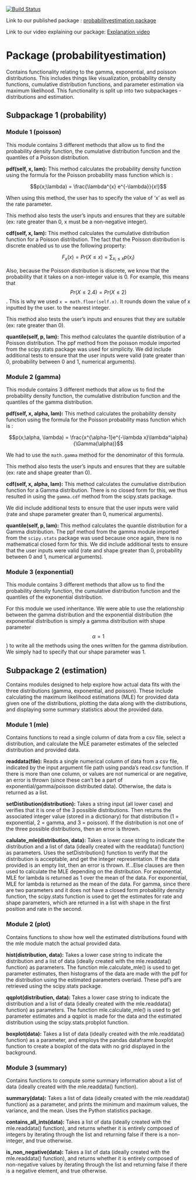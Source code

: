 [![Build Status](https://app.travis-ci.com/SaraAnnHall/533Lab4_SaraJustine.svg?token=fCRD5ox8wxGuFNwfs8Ju&branch=main)](https://app.travis-ci.com/SaraAnnHall/533Lab4_SaraJustine)

Link to our published package : [probabilityestimation package](https://pypi.org/project/probabilityestimation/#files)

Link to our video explaining our package: [Explanation video](https://www.youtube.com/watch?v=1lO4IPPRAhQ)

# Package (probabilityestimation) 
Contains functionality relating to the gamma, exponential, and poisson distributions. This includes things like visualization, probability density functions, cumulative distribution functions, and parameter estimation via maximum likelihood. This functionality is split up into two subpackages - distributions and estimation. 
## Subpackage 1 (probability)
### Module 1 (poisson)
This module contains 3 different methods that allow us to find the probability density function, the cumulative distribution function and the quantiles of a Poisson distribution. 

**pdf(self, x, lam):** This method calculates the probability density function using the formula for the Poisson probability mass function which is :

$$p(x;\lambda) = \frac{\lambda^{x} e^{-\lambda}}{x!}$$

When using this method, the user has to specify the value of ‘x’ as well as the rate parameter.

This method also tests the user’s inputs and ensures that they are suitable (ex: rate greater than 0, x must be a non-negative integer).

**cdf(self, x, lam):** This method calculates the cumulative distribution function for a Poisson distribution. The fact that the Poisson distribution is discrete enabled us to use the following property: 

$$F_x(x) = Pr(X \le x) = \sum_{x_i \le x}p(x_i)$$

Also, because the Poisson distribution is discrete, we know that the probability that it takes on a non-integer value is 0. For example, this means that $$Pr(X \le 2.4) = Pr(X \le 2)$$. This is why we used `x = math.floor(self.x)`. It rounds down the value of x inputted by the user. 
to the nearest integer. 

This method also tests the user’s inputs and ensures that they are suitable (ex: rate greater than 0).

**quantile(self, p, lam):** This method calculates the quantile distribution of a Poisson distribution. The ppf method from the poisson module imported from the scipy.stats package was used for simplicity. We did include additional tests to ensure that the user inputs were valid (rate greater than 0, probability between 0 and 1, numerical arguments).

### Module 2 (gamma)
This module contains 3 different methods that allow us to find the probability density function, the cumulative distribution function and the quantiles of the gamma distribution. 

**pdf(self, x, alpha, lam):** This method calculates the probability density function using the formula for the Poisson probability mass function which is :

$$p(x;\alpha, \lambda) = \frac{x^{\alpha-1}e^{-\lambda x}\lambda^\alpha}{\Gamma(\alpha)}$$

We had to use the `math.gamma` method for the denominator of this formula.

This method also tests the user’s inputs and ensures that they are suitable (ex: rate and shape greater than 0).

**cdf(self, x, alpha, lam):** This method calculates the cumulative distribution function for a Gamma distribution. There is no closed form for this, we thus resulted in using the `gamma.cdf` method from the scipy.stats package.

We did include additional tests to ensure that the user inputs were valid (rate and shape parameter greater than 0, numerical arguments).

**quantile(self, p, lam):** This method calculates the quantile distribution for a Gamma distribution. The ppf method from the gamma module imported from the `scipy.stats` package was used because once again, there is no mathematical closed form for this. We did include additional tests to ensure that the user inputs were valid (rate and shape greater than 0, probability between 0 and 1, numerical arguments).

### Module 3 (exponential)
This module contains 3 different methods that allow us to find the probability density function, the cumulative distribution function and the quantiles of the exponential distribution. 

For this module we used inheritance. We were able to use the relationship between the gamma distribution and the exponential distribution (the exponential distribution is simply a gamma distribution with shape parameter $$\alpha = 1$$) to write all the methods using the ones written for the gamma distribution. We simply had to specify that our shape parameter was 1.
## Subpackage 2 (estimation)
Contains modules designed to help explore how actual data fits with the three distributions (gamma, exponential, and poisson). These include calculating the maximum likelihood estimations (MLE) for provided data given one of the distributions, plotting the data along with the distributions, and displaying some summary statistics about the provided data. 
### Module 1 (mle)
Contains functions to read a single column of data from a csv file, select a distribution, and calculate the MLE parameter estimates of the selected distribution and provided data. 

**readdata(file):** Reads a single numerical column of data from a csv file, indicated by the input argument file path using panda’s read.csv function. If there is more than one column, or values are not numerical or are negative, an error is thrown (since these can’t be a part of exponential/gamma/poisson distributed data). Otherwise, the data is returned as a list. 

**setDistibution(distribution):** Takes a string input (all lower case) and verifies that it is one of the 3 possible distributions. Then returns the associated integer value (stored in a dictionary) for that distribution (1 = exponential, 2 = gamma, and 3 = poisson). If the distribution is not one of the three possible distributions, then an error is thrown. 

**calulate_mle(distribution, data):** Takes a lower case string to indicate the distribution and a list of data (ideally created with the readdata() function) as parameters. Uses the setDistribution() function to verify that the distribution is acceptable, and get the integer representation. If the data provided is an empty list, then an error is thrown. If...Else clauses are then used to calculate the MLE depending on the distribution. For exponential, MLE for lambda is returned as 1 over the mean of the data. For exponential, MLE for lambda is returned as the mean of the data. For gamma, since there are two parameters and it does not have a closed form probability density function, the scipy.stats function is used to get the estimates for rate and shape parameters, which are returned in a list with shape in the first position and rate in the second. 
### Module 2 (plot)
Contains functions to show how well the estimated distributions found with the mle module match the actual provided data. 

**hist(distribution, data):** Takes a lower case string to indicate the distribution and a list of data (ideally created with the mle.readdata() function) as parameters. The function mle.calculate_mle() is used to get parameter estimates, then histograms of the data are made with the pdf for the distribution using the estimated parameters overlaid. These pdf’s are retrieved using the scipy.stats package. 

**qqplot(distribution, data):** Takes a lower case string to indicate the distribution and a list of data (ideally created with the mle.readdata() function) as parameters. The function mle.calculate_mle() is used to get parameter estimates and a qqplot is made for the data and the estimated distribution using the scipy.stats.probplot function. 

**boxplot(data):** Takes a list of data (ideally created with the mle.readdata() function) as a parameter, and employs the pandas dataframe boxplot function to create a boxplot of the data with no grid displayed in the background. 
### Module 3 (summary)
Contains functions to compute some summary information about a list of data (ideally created with the mle.readdata() function). 

**summary(data):**  Takes a list of data (ideally created with the mle.readdata() function) as a parameter, and prints the minimum and maximum values, the variance, and the mean. Uses the Python statistics package. 

**contains_all_ints(data):** Takes a list of data (ideally created with the mle.readdata() function), and returns whether it is entirely composed of integers by iterating through the list and returning false if there is a non-integer, and true otherwise. 

**is_non_negative(data):** Takes a list of data (ideally created with the mle.readdata() function), and returns whether it is entirely composed of non-negative values by iterating through the list and returning false if there is a negative element, and true otherwise. 
